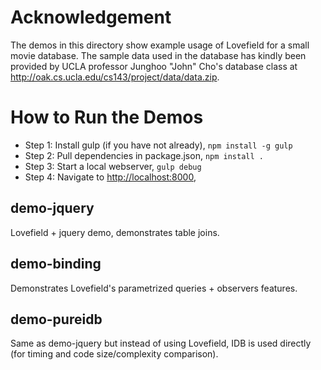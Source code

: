 # Acknowledgement

The demos in this directory show example usage of Lovefield for a small movie
database. The sample data used in the database has kindly been provided by UCLA
professor Junghoo "John" Cho's database class at
http://oak.cs.ucla.edu/cs143/project/data/data.zip.

# How to Run the Demos

* Step 1: Install gulp (if you have not already), ```npm install -g gulp```
* Step 2: Pull dependencies in package.json, ```npm install .```
* Step 3: Start a local webserver, ```gulp debug```
* Step 4: Navigate to [http://localhost:8000](http://localhost:8000),

## demo-jquery

Lovefield + jquery demo, demonstrates table joins.

## demo-binding

Demonstrates Lovefield's parametrized queries + observers features.


## demo-pureidb

Same as demo-jquery but instead of using Lovefield, IDB is used directly (for
timing and code size/complexity comparison).
